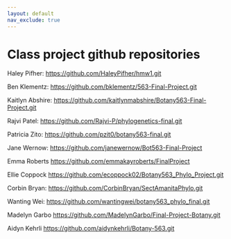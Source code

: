 ```yaml
---
layout: default
nav_exclude: true
---
```


# Class project github repositories

Haley Pifher: https://github.com/HaleyPifher/hmw1.git

Ben Klementz: <https://github.com/bklementz/563-Final-Project.git>

Kaitlyn Abshire: <https://github.com/kaitlynmabshire/Botany563-Final-Project.git>

Rajvi Patel: <https://github.com/Rajvi-P/phylogenetics-final.git>

Patricia Zito: <https://github.com/pzit0/botany563-final.git>

Jane Wernow: <https://github.com/janewernow/Bot563-Final-Project>

Emma Roberts <https://github.com/emmakayroberts/FinalProject>

Ellie Coppock <https://github.com/ecoppock02/Botany563_Phylo_Project.git>

Corbin Bryan: <https://github.com/CorbinBryan/SectAmanitaPhylo.git>

Wanting Wei: <https://github.com/wantingwei/botany563_phylo_final.git>

Madelyn Garbo https://github.com/MadelynGarbo/Final-Project-Botany.git 

Aidyn Kehrli https://github.com/aidynkehrli/Botany-563.git

